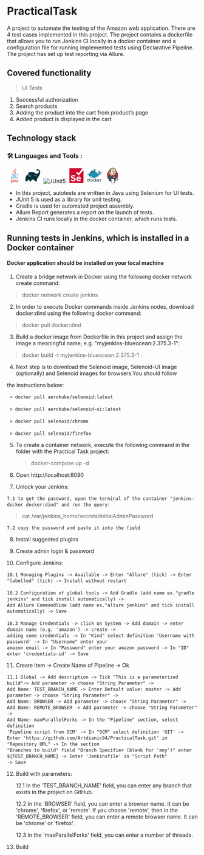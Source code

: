 # PracticalTask

A project to automate the testing of the Amazon web application. There are 4 test cases implemented in this project. The project contains a dockerfile that allows you to run Jenkins CI locally in a docker container and a configuration file for running implemented tests using Declarative Pipeline. The project has set up test reporting via Allure.

## Covered functionality
> UI Tests
1. Successful authorization
2. Search products 
3. Adding the product into the cart from product’s page
4. Added product is displayed in the cart
## Technology stack
### :hammer_and_wrench: Languages and Tools :
<div>
  <img src="https://github.com/devicons/devicon/blob/master/icons/java/java-original-wordmark.svg" title="Java" alt="Java" width="40" height="40"/>&nbsp;
  <img src="https://github.com/devicons/devicon/blob/master/icons/gradle/gradle-plain.svg" title="Gradle" alt="Gradle" width="40" height="40"/>&nbsp;
  <img src="https://play-lh.googleusercontent.com/8weIaB75j3eCHkY6DOoeQu-S3c7OMjrPtzFPJvJ-SKitwiOqFa3kOcR54lShxN0ijg=w480-h960-rw" title="JUnit5" alt="JUnit5" width="40" height="40"/>&nbsp;
  <img src="https://github.com/devicons/devicon/blob/master/icons/selenium/selenium-original.svg" title="Selenium" alt="Selenium" width="40" height="40"/>&nbsp;
  <img src="https://github.com/devicons/devicon/blob/master/icons/docker/docker-original-wordmark.svg" title="Docker" alt="Docker" width="40" height="40"/>&nbsp;
  <img src="https://github.com/devicons/devicon/blob/master/icons/jenkins/jenkins-original.svg" title="Jenkins" alt="Jenkins" width="40" height="40"/>&nbsp
</div>

+ In this project, autotests are written in Java using Selenium for UI tests.
+ JUnit 5 is used as a library for unit testing.
+ Gradle is used for automated project assembly.
+ Allure Report generates a report on the launch of tests.
+ Jenkins CI runs locally in the docker container, which runs tests.
## Running tests in Jenkins, which is installed in a Docker container
#### Docker application should be installed on your local machine
1. Create a bridge network in Docker using the following docker network create command:

>docker network create jenkins

2. In order to execute Docker commands inside Jenkins nodes, download docker:dind using the following docker command:

> docker pull docker:dind
  
3. Build a docker image from Dockerfile in this project and assign the image a meaningful name, e.g. "myjenkins-blueocean:2.375.3-1":

> docker build -t myjenkins-blueocean:2.375.3-1 . 
  
  4. Next step is to download the Selenoid image, Selenoid-UI image (optionally) and Selenoid images for browsers.You should follow 
  
  the instructions below:
    
     > docker pull aerokube/selenoid:latest
     
     > docker pull aerokube/selenoid-ui:latest
     
     > docker pull selenoid/chrome
     
     > docker pull selenoid/firefox
     
  5. To create a container network, execute the following command in the folder with the Practical Task project:
  
     > docker-compose up -d  
  
  6. Open http://localhost:8090
  
  7. Unlock your Jenkins:
    
    7.1 to get the password, open the terminal of the container "jenkins-docker docker:dind" and run the query:
   
   > cat /var/jenkins_home/secrets/initialAdminPassword
   
    7.2 copy the password and paste it into the field
  
  8. Install suggested plugins
  
  9. Create admin login & password
  
  10. Configure Jenkins:
  
    10.1 Managing Plugins -> Available -> Enter "Allure" (tick) -> Enter "labelled" (tick) -> Install without restart
    
    10.2 Configuration of global tools -> Add Gradle (add name ex."gradle jenkins" and tick install automatically) -> 
    Add Allure Commandline (add name ex."allure jenkins" and tick install automatically) -> Save
    
    10.3 Manage Credentials -> click on System -> Add domain -> enter domain name (e.g. 'amazon') -> create -> 
    adding some credentials -> In "Kind" select definition 'Username with password' -> In "Username" enter your
    amazon email -> In "Password" enter your amazon password -> In "ID" enter 'credentials-id' -> Save
    
  11. Create Item -> Create Name of Pipeline -> Ok
  
    11.1 Global -> Add description -> Tick "This is a parameterized build"-> Add parameter -> choose "String Parameter" -> 
    Add Name: TEST_BRANCH_NAME -> Enter Default value: master -> Add parameter -> choose "String Parameter" -> 
    Add Name: BROWSER -> Add parameter -> choose "String Parameter" -> 
    Add Name: REMOTE_BROWSER -> Add parameter -> choose "String Parameter" -> 
    Add Name: maxParallelForks -> In the "Pipeline" section, select definition
    'Pipeline script from SCM' -> In "SCM" select definition 'GIT' ->
    Enter 'https://github.com/Artdianic94/PracticalTask.git' in "Repository URL" -> In the section
    "Branches to build" field "Branch Specifier (blank for 'any')" enter ${TEST_BRANCH_NAME} -> Enter 'Jenkinsfile' in "Script Path"
    -> Save
  
  12. Build with parameters:
      
      12.1 In the 'TEST_BRANCH_NAME' field, you can enter any branch that exists in the project on GitHub.
      
      12.2 In the 'BROWSER' field, you can enter a browser name. It can be 'chrome', 'firefox', or 'remote'.
      If you choose 'remote', then in the 'REMOTE_BROWSER' field, you can enter a remote browser name. 
      It can be 'chrome' or 'firefox'.
      
      12.3 In the 'maxParallelForks' field, you can enter a number of threads.
      
  13. Build

    
